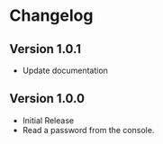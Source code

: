 # Changelog

## Version 1.0.1
- Update documentation

## Version 1.0.0
- Initial Release
- Read a password from the console.
